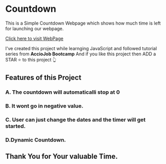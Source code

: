 
# Countdown

This is a Simple Countdown Webpage which shows how much time is left for launching our webpage.

[Click here to visit WebPage](https://govind2611.github.io/Student-Management/)

I've created this project while learnging JavaScript and followed tutorial series from **AccioJob Bootcamp** And if you like this project then ADD a STAR ⭐️  to this project 👆

## Features of this Project

### A. The countdown will automaticalli stop at 0
### B. It wont go in negative value.
### C. User can just change the dates and the timer will get started.
### D.Dynamic Countdown.


## Thank You for Your valuable Time. 
